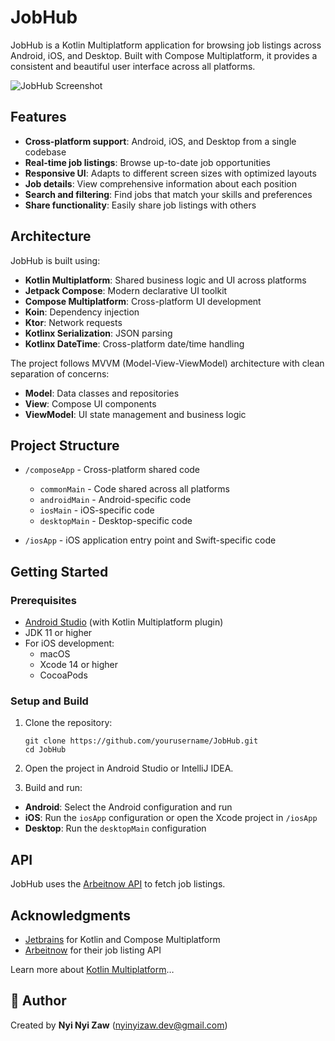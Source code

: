 # JobHub

JobHub is a Kotlin Multiplatform application for browsing job listings across Android, iOS, and
Desktop. Built with Compose Multiplatform, it provides a consistent and beautiful user interface
across all platforms.

![JobHub Screenshot](screenshots/placeholder.png)

## Features

- **Cross-platform support**: Android, iOS, and Desktop from a single codebase
- **Real-time job listings**: Browse up-to-date job opportunities
- **Responsive UI**: Adapts to different screen sizes with optimized layouts
- **Job details**: View comprehensive information about each position
- **Search and filtering**: Find jobs that match your skills and preferences
- **Share functionality**: Easily share job listings with others

## Architecture

JobHub is built using:

- **Kotlin Multiplatform**: Shared business logic and UI across platforms
- **Jetpack Compose**: Modern declarative UI toolkit
- **Compose Multiplatform**: Cross-platform UI development
- **Koin**: Dependency injection
- **Ktor**: Network requests
- **Kotlinx Serialization**: JSON parsing
- **Kotlinx DateTime**: Cross-platform date/time handling

The project follows MVVM (Model-View-ViewModel) architecture with clean separation of concerns:

- **Model**: Data classes and repositories
- **View**: Compose UI components
- **ViewModel**: UI state management and business logic

## Project Structure

* `/composeApp` - Cross-platform shared code
  - `commonMain` - Code shared across all platforms
  - `androidMain` - Android-specific code
  - `iosMain` - iOS-specific code
  - `desktopMain` - Desktop-specific code

* `/iosApp` - iOS application entry point and Swift-specific code

## Getting Started

### Prerequisites

- [Android Studio](https://developer.android.com/studio) (with Kotlin Multiplatform plugin)
- JDK 11 or higher
- For iOS development:
  - macOS
  - Xcode 14 or higher
  - CocoaPods

### Setup and Build

1. Clone the repository:
   ```
   git clone https://github.com/yourusername/JobHub.git
   cd JobHub
   ```

2. Open the project in Android Studio or IntelliJ IDEA.

3. Build and run:
- **Android**: Select the Android configuration and run
- **iOS**: Run the `iosApp` configuration or open the Xcode project in `/iosApp`
- **Desktop**: Run the `desktopMain` configuration

## API

JobHub uses the [Arbeitnow API](https://www.arbeitnow.com/api/job-board-api) to fetch job listings.

## Acknowledgments

- [Jetbrains](https://www.jetbrains.com/) for Kotlin and Compose Multiplatform
- [Arbeitnow](https://www.arbeitnow.com) for their job listing API

Learn more about [Kotlin Multiplatform](https://www.jetbrains.com/help/kotlin-multiplatform-dev/get-started.html)…

## 👤 Author

Created by **Nyi Nyi Zaw** (nyinyizaw.dev@gmail.com)